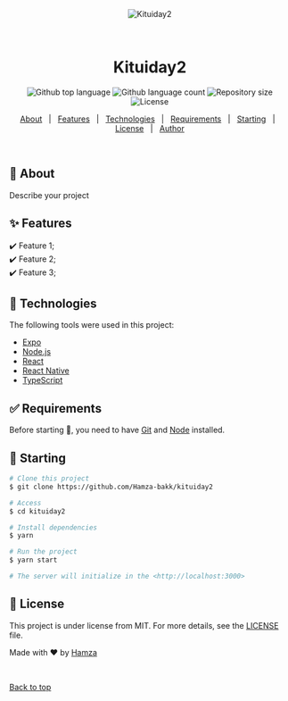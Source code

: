 <div align="center" id="top"> 
  <img src="./.github/app.gif" alt="Kituiday2" />

  &#xa0;

  <!-- <a href="https://kituiday2.netlify.app">Demo</a> -->
</div>

<h1 align="center">Kituiday2</h1>

<p align="center">
  <img alt="Github top language" src="https://img.shields.io/github/languages/top/Hamza-bakk/kituiday2?color=56BEB8">

  <img alt="Github language count" src="https://img.shields.io/github/languages/count/Hamza-bakk/kituiday2?color=56BEB8">

  <img alt="Repository size" src="https://img.shields.io/github/repo-size/Hamza-bakk/kituiday2?color=56BEB8">

  <img alt="License" src="https://img.shields.io/github/license/Hamza-bakk/kituiday2?color=56BEB8">

  <!-- <img alt="Github issues" src="https://img.shields.io/github/issues/Hamza-bakk/kituiday2?color=56BEB8" /> -->

  <!-- <img alt="Github forks" src="https://img.shields.io/github/forks/Hamza-bakk/kituiday2?color=56BEB8" /> -->

  <!-- <img alt="Github stars" src="https://img.shields.io/github/stars/Hamza-bakk/kituiday2?color=56BEB8" /> -->
</p>

<!-- Status -->

<!-- <h4 align="center"> 
	🚧  Kituiday2 🚀 Under construction...  🚧
</h4> 

<hr> -->

<p align="center">
  <a href="#dart-about">About</a> &#xa0; | &#xa0; 
  <a href="#sparkles-features">Features</a> &#xa0; | &#xa0;
  <a href="#rocket-technologies">Technologies</a> &#xa0; | &#xa0;
  <a href="#white_check_mark-requirements">Requirements</a> &#xa0; | &#xa0;
  <a href="#checkered_flag-starting">Starting</a> &#xa0; | &#xa0;
  <a href="#memo-license">License</a> &#xa0; | &#xa0;
  <a href="https://github.com/Hamza-bakk" target="_blank">Author</a>
</p>

<br>

## :dart: About ##

Describe your project

## :sparkles: Features ##

:heavy_check_mark: Feature 1;\
:heavy_check_mark: Feature 2;\
:heavy_check_mark: Feature 3;

## :rocket: Technologies ##

The following tools were used in this project:

- [Expo](https://expo.io/)
- [Node.js](https://nodejs.org/en/)
- [React](https://pt-br.reactjs.org/)
- [React Native](https://reactnative.dev/)
- [TypeScript](https://www.typescriptlang.org/)

## :white_check_mark: Requirements ##

Before starting :checkered_flag:, you need to have [Git](https://git-scm.com) and [Node](https://nodejs.org/en/) installed.

## :checkered_flag: Starting ##

```bash
# Clone this project
$ git clone https://github.com/Hamza-bakk/kituiday2

# Access
$ cd kituiday2

# Install dependencies
$ yarn

# Run the project
$ yarn start

# The server will initialize in the <http://localhost:3000>
```

## :memo: License ##

This project is under license from MIT. For more details, see the [LICENSE](LICENSE.md) file.


Made with :heart: by <a href="https://github.com/Hamza-bakk" target="_blank">Hamza</a>

&#xa0;

<a href="#top">Back to top</a>
